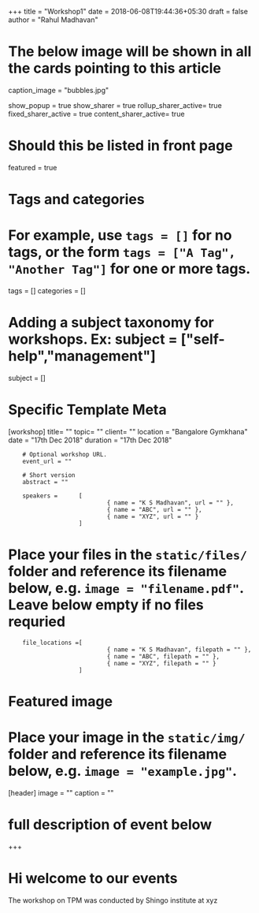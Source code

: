 +++
title = "Workshop1"
date = 2018-06-08T19:44:36+05:30
draft = false
author = "Rahul Madhavan"

# The below image will be shown in all the cards pointing to this article
caption_image = "bubbles.jpg"

show_popup = true
show_sharer = true
rollup_sharer_active= true
fixed_sharer_active = true
content_sharer_active= true

# Should this be listed in front page
featured = true

# Tags and categories
# For example, use `tags = []` for no tags, or the form `tags = ["A Tag", "Another Tag"]` for one or more tags.
tags = []
categories = []

# Adding a subject taxonomy for workshops. Ex: subject = ["self-help","management"]
subject = []

# Specific Template Meta
[workshop]
        title= ""
        topic= ""
        client= ""
        location = "Bangalore Gymkhana"
        date = "17th Dec 2018"
        duration = "17th Dec 2018"

        # Optional workshop URL.
        event_url = ""

        # Short version
        abstract = ""

        speakers =      [
                                { name = "K S Madhavan", url = "" },
                                { name = "ABC", url = "" },
                                { name = "XYZ", url = "" }
                        ]

# Place your files in the `static/files/` folder and reference its filename below, e.g. `image = "filename.pdf"`. Leave below empty if no files requried
        file_locations =[
                                { name = "K S Madhavan", filepath = "" },
                                { name = "ABC", filepath = "" },
                                { name = "XYZ", filepath = "" }
                        ]

# Featured image
# Place your image in the `static/img/` folder and reference its filename below, e.g. `image = "example.jpg"`.
[header]
        image = ""
        caption = ""

# full description of event below
+++

# Hi welcome to our events
The workshop on TPM was conducted by Shingo institute at xyz
